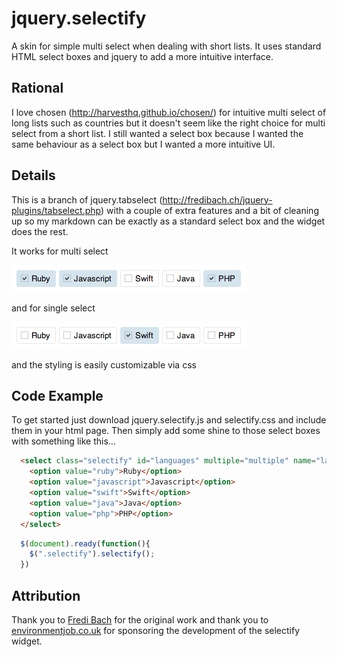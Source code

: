 jquery.selectify
================

A skin for simple multi select when dealing with short lists. It uses standard HTML select boxes and jquery to add a more intuitive interface.

## Rational
I love chosen (http://harvesthq.github.io/chosen/) for intuitive multi select of long lists such as countries but it doesn't seem like the right choice for multi select from a short list. I still wanted a select box because I wanted the same behaviour as a select box but I wanted a more intuitive UI.

## Details
This is a branch of jquery.tabselect (http://fredibach.ch/jquery-plugins/tabselect.php) with a couple of extra features and a bit of cleaning up so my markdown can be exactly as a standard select box and the widget does the rest.

It works for multi select

![Multi select](https://raw.githubusercontent.com/stevebutterworth/jquery.selectify/master/images/eg1.png)

and for single select

![Single select](https://raw.githubusercontent.com/stevebutterworth/jquery.selectify/master/images/eg2.png)

and the styling is easily customizable via css


## Code Example

To get started just download jquery.selectify.js and selectify.css and include them in your html page. Then simply add some shine to those select boxes with something like this...

```html
  <select class="selectify" id="languages" multiple="multiple" name="languages">
    <option value="ruby">Ruby</option>
    <option value="javascript">Javascript</option>
    <option value="swift">Swift</option>
    <option value="java">Java</option>
    <option value="php">PHP</option>
  </select>
```

```javascript
  $(document).ready(function(){
    $(".selectify").selectify();
  })
```

## Attribution
Thank you to [Fredi Bach](http://fredibach.ch/) for the original work and thank you to [environmentjob.co.uk](http://environmentjob.co.uk) for sponsoring the development of the selectify widget.

